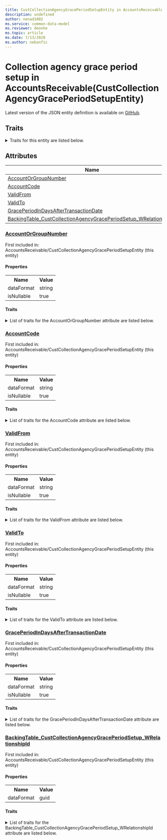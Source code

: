 ```yaml
---
title: CustCollectionAgencyGracePeriodSetupEntity in AccountsReceivable - Common Data Model | Microsoft Docs
description: undefined
author: nenad1002
ms.service: common-data-model
ms.reviewer: deonhe
ms.topic: article
ms.date: 7/13/2020
ms.author: nebanfic
---
```


# Collection agency grace period setup in AccountsReceivable(CustCollectionAgencyGracePeriodSetupEntity)

  
 Latest version of the JSON entity definition is available on <a href="https://github.com/Microsoft/CDM/tree/master/schemaDocuments/core/operationsCommon/Entities/Finance/AccountsReceivable/CustCollectionAgencyGracePeriodSetupEntity.cdm.json" target="_blank">GitHub</a>.  

## Traits

<details>
<summary>Traits for this entity are listed below.  
</summary>

**is.CDM.entityVersion**  
  <table><tr><th>Parameter</th><th>Value</th><th>Data type</th><th>Explanation</th></tr><tr><td>versionNumber</td><td>"1.0"</td><td>string</td><td>semantic version number of the entity</td></tr></table>

**is.application.releaseVersion**  
  <table><tr><th>Parameter</th><th>Value</th><th>Data type</th><th>Explanation</th></tr><tr><td>releaseVersion</td><td>"10.0.13.0"</td><td>string</td><td>semantic version number of the application introducing this entity</td></tr></table>

**is.localized.displayedAs**  
  Holds the list of language specific display text for an object.  <table><tr><th>Parameter</th><th>Value</th><th>Data type</th><th>Explanation</th></tr><tr><td>localizedDisplayText</td><td><table><tr><th>languageTag</th><th>displayText</th></tr><tr><td>en</td><td>Collection agency grace period setup</td></tr></table></td><td>entity</td><td>a reference to the constant entity holding the list of localized text</td></tr></table>

</details>

## Attributes

|Name|Description|First Included in Instance|
|---|---|---|
|[AccountOrGroupNumber](#AccountOrGroupNumber)||<a href="CustCollectionAgencyGracePeriodSetupEntity.md" target="_blank">AccountsReceivable/CustCollectionAgencyGracePeriodSetupEntity</a>|
|[AccountCode](#AccountCode)||<a href="CustCollectionAgencyGracePeriodSetupEntity.md" target="_blank">AccountsReceivable/CustCollectionAgencyGracePeriodSetupEntity</a>|
|[ValidFrom](#ValidFrom)||<a href="CustCollectionAgencyGracePeriodSetupEntity.md" target="_blank">AccountsReceivable/CustCollectionAgencyGracePeriodSetupEntity</a>|
|[ValidTo](#ValidTo)||<a href="CustCollectionAgencyGracePeriodSetupEntity.md" target="_blank">AccountsReceivable/CustCollectionAgencyGracePeriodSetupEntity</a>|
|[GracePeriodInDaysAfterTransactionDate](#GracePeriodInDaysAfterTransactionDate)||<a href="CustCollectionAgencyGracePeriodSetupEntity.md" target="_blank">AccountsReceivable/CustCollectionAgencyGracePeriodSetupEntity</a>|
|[BackingTable_CustCollectionAgencyGracePeriodSetup_WRelationshipId](#BackingTable_CustCollectionAgencyGracePeriodSetup_WRelationshipId)||<a href="CustCollectionAgencyGracePeriodSetupEntity.md" target="_blank">AccountsReceivable/CustCollectionAgencyGracePeriodSetupEntity</a>|

### <a href=#AccountOrGroupNumber name="AccountOrGroupNumber">AccountOrGroupNumber</a>

First included in: AccountsReceivable/CustCollectionAgencyGracePeriodSetupEntity (this entity)  

#### Properties

<table><tr><th>Name</th><th>Value</th></tr><tr><td>dataFormat</td><td>string</td></tr><tr><td>isNullable</td><td>true</td></tr></table>

#### Traits

<details>
<summary>List of traits for the AccountOrGroupNumber attribute are listed below.</summary>

**is.dataFormat.character**  
**is.dataFormat.big**  
**is.dataFormat.array**  
**is.nullable**  
The attribute value may be set to NULL.  

**is.dataFormat.character**  
**is.dataFormat.array**  
</details>

### <a href=#AccountCode name="AccountCode">AccountCode</a>

First included in: AccountsReceivable/CustCollectionAgencyGracePeriodSetupEntity (this entity)  

#### Properties

<table><tr><th>Name</th><th>Value</th></tr><tr><td>dataFormat</td><td>string</td></tr><tr><td>isNullable</td><td>true</td></tr></table>

#### Traits

<details>
<summary>List of traits for the AccountCode attribute are listed below.</summary>

**is.dataFormat.character**  
**is.dataFormat.big**  
**is.dataFormat.array**  
**is.nullable**  
The attribute value may be set to NULL.  

**is.dataFormat.character**  
**is.dataFormat.array**  
</details>

### <a href=#ValidFrom name="ValidFrom">ValidFrom</a>

First included in: AccountsReceivable/CustCollectionAgencyGracePeriodSetupEntity (this entity)  

#### Properties

<table><tr><th>Name</th><th>Value</th></tr><tr><td>dataFormat</td><td>string</td></tr><tr><td>isNullable</td><td>true</td></tr></table>

#### Traits

<details>
<summary>List of traits for the ValidFrom attribute are listed below.</summary>

**is.dataFormat.character**  
**is.dataFormat.big**  
**is.dataFormat.array**  
**is.nullable**  
The attribute value may be set to NULL.  

**is.dataFormat.character**  
**is.dataFormat.array**  
</details>

### <a href=#ValidTo name="ValidTo">ValidTo</a>

First included in: AccountsReceivable/CustCollectionAgencyGracePeriodSetupEntity (this entity)  

#### Properties

<table><tr><th>Name</th><th>Value</th></tr><tr><td>dataFormat</td><td>string</td></tr><tr><td>isNullable</td><td>true</td></tr></table>

#### Traits

<details>
<summary>List of traits for the ValidTo attribute are listed below.</summary>

**is.dataFormat.character**  
**is.dataFormat.big**  
**is.dataFormat.array**  
**is.nullable**  
The attribute value may be set to NULL.  

**is.dataFormat.character**  
**is.dataFormat.array**  
</details>

### <a href=#GracePeriodInDaysAfterTransactionDate name="GracePeriodInDaysAfterTransactionDate">GracePeriodInDaysAfterTransactionDate</a>

First included in: AccountsReceivable/CustCollectionAgencyGracePeriodSetupEntity (this entity)  

#### Properties

<table><tr><th>Name</th><th>Value</th></tr><tr><td>dataFormat</td><td>string</td></tr><tr><td>isNullable</td><td>true</td></tr></table>

#### Traits

<details>
<summary>List of traits for the GracePeriodInDaysAfterTransactionDate attribute are listed below.</summary>

**is.dataFormat.character**  
**is.dataFormat.big**  
**is.dataFormat.array**  
**is.nullable**  
The attribute value may be set to NULL.  

**is.dataFormat.character**  
**is.dataFormat.array**  
</details>

### <a href=#BackingTable_CustCollectionAgencyGracePeriodSetup_WRelationshipId name="BackingTable_CustCollectionAgencyGracePeriodSetup_WRelationshipId">BackingTable_CustCollectionAgencyGracePeriodSetup_WRelationshipId</a>

First included in: AccountsReceivable/CustCollectionAgencyGracePeriodSetupEntity (this entity)  

#### Properties

<table><tr><th>Name</th><th>Value</th></tr><tr><td>dataFormat</td><td>guid</td></tr></table>

#### Traits

<details>
<summary>List of traits for the BackingTable_CustCollectionAgencyGracePeriodSetup_WRelationshipId attribute are listed below.</summary>

**is.dataFormat.character**  
**is.dataFormat.big**  
**is.dataFormat.array**  
**is.dataFormat.guid**  
**means.identity.entityId**  
**is.linkedEntity.identifier**  
Marks the attribute(s) that hold foreign key references to a linked (used as an attribute) entity. This attribute is added to the resolved entity to enumerate the referenced entities.  <table><tr><th>Parameter</th><th>Value</th><th>Data type</th><th>Explanation</th></tr><tr><td>entityReferences</td><td><table><tr><th>entityReference</th><th>attributeReference</th></tr><tr><td><a href="../../../Tables/Finance/AccountsReceivable/Main/CustCollectionAgencyGracePeriodSetup_W.md" target="_blank">/core/operationsCommon/Tables/Finance/AccountsReceivable/Main/CustCollectionAgencyGracePeriodSetup_W.cdm.json/CustCollectionAgencyGracePeriodSetup_W</a></td><td><a href="../../../Tables/Finance/AccountsReceivable/Main/CustCollectionAgencyGracePeriodSetup_W.md#RecId" target="_blank">RecId</a></td></tr></table></td><td>entity</td><td>a reference to the constant entity holding the list of entity references</td></tr></table>

**is.dataFormat.guid**  
**is.dataFormat.character**  
**is.dataFormat.array**  
</details>
